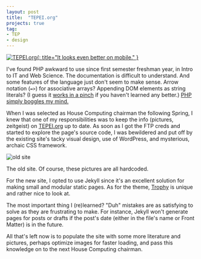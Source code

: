 ```yaml
---
layout: post
title:  "TEPEI.org"
projects: true
tag:
- TEP
- design
---
```

[![TEPEI.org](https://raw.githubusercontent.com/dawneraq/gh-pages-resources/master/tepei-org.png){: title="It looks even better on mobile." }](http://tepei.org)

I've found PHP awkward to use since first semester freshman year, in Intro to IT and Web Science. The documentation is difficult to understand. And some features of the language just don't seem to make sense. Arrow notation (`=>`) for associative arrays? Appending DOM elements as string literals? (I guess it [works in a pinch](/fly-of-despair) if you haven't learned any better.) [PHP simply boggles my mind.](https://eev.ee/blog/2012/04/09/php-a-fractal-of-bad-design/)

When I was selected as House Computing chairman the following Spring, I knew that one of my responsibilities was to keep the info (pictures, zeitgeist) on [TEPEI.org](http://tepei.org) up to date. As soon as I got the FTP creds and started to explore the page's source code, I was bewildered and put off by the existing site's tacky visual design, use of WordPress, and mysterious, archaic CSS framework.

![old site](https://raw.githubusercontent.com/dawneraq/gh-pages-resources/master/tepei-old.png)
<figcaption>The old site. Of course, these pictures are all hardcoded.</figcaption>

For the new site, I opted to use Jekyll since it's an excellent solution for making small and modular static pages. As for the theme, [Trophy](https://github.com/thomasvaeth/trophy-jekyll) is unique and rather nice to look at.

The most important thing I (re)learned? "Duh" mistakes are as satisfying to solve as they are frustrating to make. For instance, Jekyll won't generate pages for posts or drafts if the post's date (either in the file's name or Front Matter) is in the future.

All that's left now is to populate the site with some more literature and pictures, perhaps optimize images for faster loading, and pass this knowledge on to the next House Computing chairman.